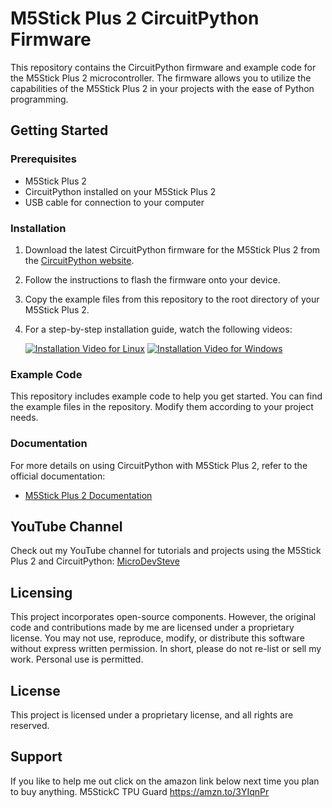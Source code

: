 # M5Stick Plus 2 CircuitPython Firmware

This repository contains the CircuitPython firmware and example code for the M5Stick Plus 2 microcontroller. The firmware allows you to utilize the capabilities of the M5Stick Plus 2 in your projects with the ease of Python programming.

## Getting Started

### Prerequisites

- M5Stick Plus 2
- CircuitPython installed on your M5Stick Plus 2
- USB cable for connection to your computer

### Installation

1. Download the latest CircuitPython firmware for the M5Stick Plus 2 from the [CircuitPython website](https://circuitpython.org).
2. Follow the instructions to flash the firmware onto your device.
3. Copy the example files from this repository to the root directory of your M5Stick Plus 2.
4. For a step-by-step installation guide, watch the following videos:

   [![Installation Video for Linux](https://img.youtube.com/vi/NayzkLinydw/0.jpg)](https://www.youtube.com/watch?v=NayzkLinydw)
   [![Installation Video for Windows](https://img.youtube.com/vi/9RkhAnBYFF0/0.jpg)](https://www.youtube.com/watch?v=9RkhAnBYFF0)

### Example Code

This repository includes example code to help you get started. You can find the example files in the repository. Modify them according to your project needs.

### Documentation

For more details on using CircuitPython with M5Stick Plus 2, refer to the official documentation:

- [M5Stick Plus 2 Documentation](https://docs.m5stack.com/en/)

## YouTube Channel

Check out my YouTube channel for tutorials and projects using the M5Stick Plus 2 and CircuitPython: [MicroDevSteve](https://www.youtube.com/@MicroDevSteve)

## Licensing

This project incorporates open-source components. However, the original code and contributions made by me are licensed under a proprietary license. You may not use, reproduce, modify, or distribute this software without express written permission. In short, please do not re-list or sell my work. Personal use is permitted.

## License

This project is licensed under a proprietary license, and all rights are reserved.

## Support

If you like to help me out click on the amazon link below next time you plan to buy anything. 
M5StickC TPU Guard https://amzn.to/3YIqnPr

